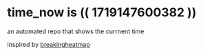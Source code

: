 # time_now is (( 1719147600382 ))

an automated repo that shows the currnent time

inspired by [breakingheatmap](https://github.com/breakingheatmap/breakingheatmap)
